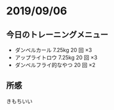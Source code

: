 # 2019/09/06

## 今日のトレーニングメニュー

- ダンベルカール 7.25kg 20 回 ×3
- アップライトロウ 7.25kg 20 回 ×3
- ダンベルフライ的なやつ 20 回 ×2

## 所感

きもちいい
